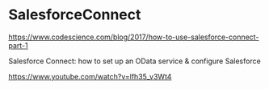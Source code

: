 # SalesforceConnect

https://www.codescience.com/blog/2017/how-to-use-salesforce-connect-part-1

Salesforce Connect: how to set up an OData service & configure Salesforce

https://www.youtube.com/watch?v=lfh35_v3Wt4
